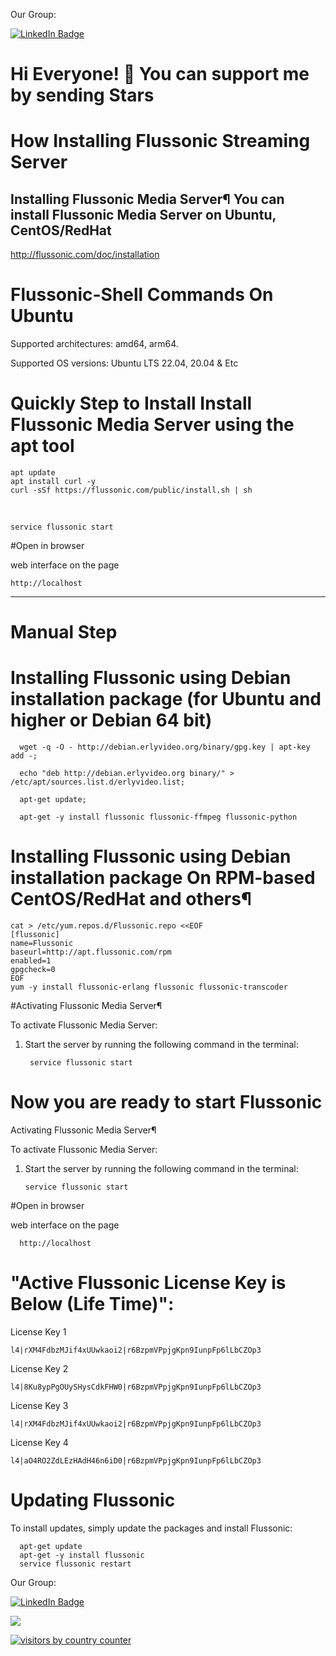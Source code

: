 Our Group:
<div id="badges">
  <a href="https://t.me/Flussonics">
    <img src="https://img.shields.io/badge/Telegram-26A5E4?style=flat&logo=telegram&logoColor=white" alt="LinkedIn Badge"/>
  </a>
  
    
# ******Hi Everyone! 🌟 You can support me by sending Stars******

# How Installing Flussonic Streaming Server 


Installing Flussonic Media Server¶
You can install Flussonic Media Server on Ubuntu, CentOS/RedHat
----------------

http://flussonic.com/doc/installation

# Flussonic-Shell Commands On Ubuntu

Supported architectures: amd64, arm64.

Supported OS versions: Ubuntu LTS 22.04, 20.04 & Etc

# Quickly Step to Install Install Flussonic Media Server using the apt tool


    apt update
    apt install curl -y
    curl -sSf https://flussonic.com/public/install.sh | sh
      
<br>

    service flussonic start

    
#Open in browser

web interface on the page 

    http://localhost



---------------

# Manual Step


# Installing Flussonic using Debian installation package (for Ubuntu and higher or Debian 64 bit)

      wget -q -O - http://debian.erlyvideo.org/binary/gpg.key | apt-key add -;

      echo "deb http://debian.erlyvideo.org binary/" > /etc/apt/sources.list.d/erlyvideo.list;

      apt-get update;

      apt-get -y install flussonic flussonic-ffmpeg flussonic-python


 # Installing Flussonic using Debian installation package   On RPM-based CentOS/RedHat and others¶
 
    cat > /etc/yum.repos.d/Flussonic.repo <<EOF
    [flussonic]
    name=Flussonic
    baseurl=http://apt.flussonic.com/rpm
    enabled=1
    gpgcheck=0
    EOF
    yum -y install flussonic-erlang flussonic flussonic-transcoder

 #Activating Flussonic Media Server¶
 
To activate Flussonic Media Server:

1) Start the server by running the following command in the terminal:
    
        service flussonic start

# Now you are ready to start Flussonic

Activating Flussonic Media Server¶

To activate Flussonic Media Server:

1) Start the server by running the following command in the terminal:

       service flussonic start

#Open in browser

web interface on the page 
      
      http://localhost


# "Active Flussonic License Key is Below (Life Time)":

 License Key 1

    l4|rXM4FdbzMJif4xUUwkaoi2|r6BzpmVPpjgKpn9IunpFp6lLbCZOp3 
 License Key 2
 
    l4|8Ku8ypPgOUySHysCdkFHW0|r6BzpmVPpjgKpn9IunpFp6lLbCZOp3
 License Key 3
 
    l4|rXM4FdbzMJif4xUUwkaoi2|r6BzpmVPpjgKpn9IunpFp6lLbCZOp3
  License Key 4
  
    l4|aO4RO2ZdLEzHAdH46n6iD0|r6BzpmVPpjgKpn9IunpFp6lLbCZOp3

# Updating Flussonic

To install updates, simply update the packages and install Flussonic:


      apt-get update
      apt-get -y install flussonic
      service flussonic restart



Our Group:
<div id="badges">
  <a href="https://t.me/Flussonics">
    <img src="https://img.shields.io/badge/Telegram-26A5E4?style=flat&logo=telegram&logoColor=white" alt="LinkedIn Badge"/>
  </a>
  

<a href="https://hits.seeyoufarm.com"><img src="https://hits.seeyoufarm.com/api/count/incr/badge.svg?url=https%3A%2F%2Fsohag1192.github.io%2FFlussonic-New%2F&count_bg=%2379C83D&title_bg=%23555555&icon=&icon_color=%23E7E7E7&title=hits&edge_flat=false"/></a>



<a target="_blank" href="https://smallcounter.com/conline/1737616389/"><img alt="visitors by country counter" border="0" src="https://smallcounter.com/online/fcc.php?id=1737616389"></a>
     
